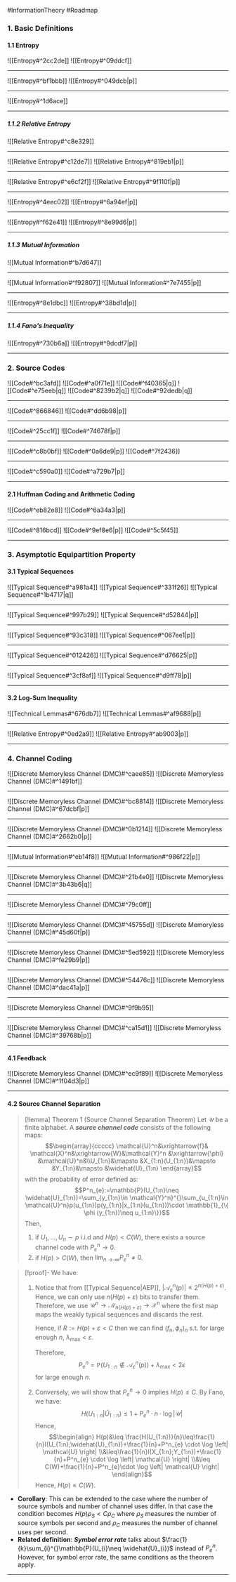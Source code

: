 #InformationTheory #Roadmap 

### 1. Basic Definitions
#### 1.1 Entropy
![[Entropy#^2cc2de]]
![[Entropy#^09ddcf]]

---
![[Entropy#^bf1bbb]]
![[Entropy#^049dcb|p]]

---
![[Entropy#^1d6ace]]

---
##### 1.1.2 Relative Entropy

![[Relative Entropy#^c8e329]]

---
![[Relative Entropy#^c12de7]]
![[Relative Entropy#^819eb1|p]]

---
![[Relative Entropy#^e6cf2f]]
![[Relative Entropy#^9f110f|p]]

---
![[Entropy#^4eec02]]
![[Entropy#^6a94ef|p]]

---
![[Entropy#^f62e41]]
![[Entropy#^8e99d6|p]]

---
##### 1.1.3 Mutual Information
![[Mutual Information#^b7d647]]

---
![[Mutual Information#^f92807]]
![[Mutual Information#^7e7455|p]]

---
![[Entropy#^8e1dbc]]
![[Entropy#^38bd1d|p]]

---
##### 1.1.4 Fano's Inequality
![[Entropy#^730b6a]]
![[Entropy#^9dcdf7|p]]

---
### 2. Source Codes
![[Code#^bc3afd]]
![[Code#^a0f71e]]
![[Code#^f40365|q]]
![[Code#^e75eeb|q]]
![[Code#^8239b2|q]]
![[Code#^92dedb|q]]

---
![[Code#^866846]]
![[Code#^dd6b98|p]]

---
![[Code#^25cc1f]]
![[Code#^74678f|p]]

---
![[Code#^c8b0bf]]
![[Code#^0a6de9|p]]
![[Code#^7f2436]]

---
![[Code#^c590a0]]
![[Code#^a729b7|p]]

---
#### 2.1 Huffman Coding and Arithmetic Coding
![[Code#^eb82e8]]
![[Code#^6a34a3|p]]

---
![[Code#^816bcd]]
![[Code#^9ef8e6|p]]
![[Code#^5c5f45]]

---
### 3. Asymptotic Equipartition Property
#### 3.1 Typical Sequences
![[Typical Sequence#^a981a4]]
![[Typical Sequence#^331f26]]
![[Typical Sequence#^1b4717|q]]

---
![[Typical Sequence#^997b29]]
![[Typical Sequence#^d52844|p]]

---
![[Typical Sequence#^93c318]]
![[Typical Sequence#^067ee1|p]]

---
![[Typical Sequence#^012426]]
![[Typical Sequence#^d76625|p]]

---
![[Typical Sequence#^3cf8af]]
![[Typical Sequence#^d9ff78|p]]

---
#### 3.2 Log-Sum Inequality
![[Technical Lemmas#^676db7]]
![[Technical Lemmas#^af9688|p]]

---
![[Relative Entropy#^0ed2a9]]
![[Relative Entropy#^ab9003|p]]

---
### 4. Channel Coding
![[Discrete Memoryless Channel (DMC)#^caee85]]
![[Discrete Memoryless Channel (DMC)#^1491bf]]

---
![[Discrete Memoryless Channel (DMC)#^bc8814]]
![[Discrete Memoryless Channel (DMC)#^67dcbf|p]]

---
![[Discrete Memoryless Channel (DMC)#^0b1214]]
![[Discrete Memoryless Channel (DMC)#^2662b0|p]]

---
![[Mutual Information#^eb14f8]]
![[Mutual Information#^986f22|p]]

---
![[Discrete Memoryless Channel (DMC)#^21b4e0]]
![[Discrete Memoryless Channel (DMC)#^3b43b6|q]]

---
![[Discrete Memoryless Channel (DMC)#^79c0ff]]

---
![[Discrete Memoryless Channel (DMC)#^45755d]]
![[Discrete Memoryless Channel (DMC)#^45d60f|p]]

---
![[Discrete Memoryless Channel (DMC)#^5ed592]]
![[Discrete Memoryless Channel (DMC)#^fe29b9|p]]

---
![[Discrete Memoryless Channel (DMC)#^54476c]]
![[Discrete Memoryless Channel (DMC)#^dac41a|p]]

---
![[Discrete Memoryless Channel (DMC)#^9f9b95]]

---
![[Discrete Memoryless Channel (DMC)#^ca15d1]]
![[Discrete Memoryless Channel (DMC)#^39768b|p]]

---
#### 4.1 Feedback
![[Discrete Memoryless Channel (DMC)#^ec9f89]]
![[Discrete Memoryless Channel (DMC)#^1f04d3|p]]

---
#### 4.2 Source Channel Separation
> [!lemma] Theorem 1 (Source Channel Separation Theorem)
> Let $\mathcal{U}$ be a finite alphabet. A ***source channel code*** consists of the following maps: $$\begin{array}{ccccc}
\mathcal{U}^n&\xrightarrow{f}& \mathcal{X}^n&\xrightarrow{W}&\mathcal{Y}^n &\xrightarrow{\phi} &\mathcal{U}^n&\\U_{1:n}&\mapsto &X_{1:n}(U_{1:n})&\mapsto &Y_{1:n}&\mapsto &\widehat{U}_{1:n}
\end{array}$$
> with the probability of error defined as:$$P^n_{e}:=\mathbb{P}(U_{1:n}\neq \widehat{U}_{1:n})=\sum_{y_{1:n}\in \mathcal{Y}^n}^{}\sum_{u_{1:n}\in \mathcal{U}^n}p(u_{1:n})p(y_{1:n}|x_{1:n}(u_{1:n}))\cdot \mathbb{1}_{\{ \phi (y_{1:n})\neq u_{1:n}\}}$$Then, 
> 1. if $U_{1},\dots,U_{n}\sim p$ i.i.d and $H(p)<C(W)$, there exists a source channel code with $P^n_{e}\to 0$.
> 2. if $H(p)>C(W)$, then $\lim_{ n \to \infty }P^n_{e}\neq 0$. 

> [!proof]-
> We have:
> 1. Notice that from [[Typical Sequence|AEP]], $\left| \mathcal{A}^n_{\varepsilon}(p) \right|\leq 2^{n(H(p)+\varepsilon)}$. Hence, we can only use $n(H(p)+\varepsilon)$ bits to transfer them.  Therefore, we use $\mathcal{U}^n\to \mathcal{M}_{n(H(p)+\varepsilon)}\to \mathcal{X}^n$ where the first map maps the weakly typical sequences and discards the rest.
>    
>    Hence, if $R:=H(p)+\varepsilon<C$ then we can find $(f_{n},\phi_{n})_{n}$ s.t. for large enough $n$, $\lambda_{\max}<\varepsilon$. 
>    
>    Therefore, $$P^n_{e}=\mathbb{P}(U_{1:n}\notin \mathcal{A}^n_{\varepsilon}(p))+\lambda_{\max}<2\varepsilon$$for large enough $n$. 
> 2. Conversely, we will show that $P^n_{e}\to 0$ implies $H(p)\leq C$. By Fano, we have: $$H(U_{1:n}|\widehat{U}_{1:n})\leq 1+P^n_{e}\cdot n\cdot \log \left| \mathcal{U} \right| $$Hence, $$\begin{align} H(p)&\leq \frac{H(U_{1:n})}{n}\leq\frac{1}{n}I(U_{1:n};\widehat{U}_{1:n})+\frac{1}{n}+P^n_{e} \cdot \log \left| \mathcal{U} \right| \\&\leq\frac{1}{n}I(X_{1:n};Y_{1:n})+\frac{1}{n}+P^n_{e} \cdot \log \left| \mathcal{U} \right| \\&\leq C(W)+\frac{1}{n}+P^n_{e}\cdot \log \left| \mathcal{U} \right| \end{align}$$Hence, $H(p)\leq C(W)$.

- **Corollary**: This can be extended to the case where the number of source symbols and number of channel uses differ. In that case the condition becomes $H(p)\rho_{S}<C\rho_{C}$ where $\rho_{S}$ measures the number of source symbols per second and $\rho_{C}$ measures the number of channel uses per second. 
- **Related definition**: ***Symbol error rate*** talks about $\frac{1}{k}\sum_{i}^{}\mathbb{P}(U_{i}\neq \widehat{U}_{i})$ instead of $P^n_{e}$. However, for symbol error rate, the same conditions as the theorem apply. 
---

